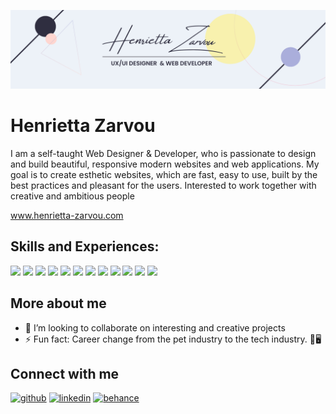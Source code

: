 ![I am Full-Stack Web Developer](https://github.com/haneza/haneza/blob/main/cover-img.png)
# Henrietta Zarvou

I am a self-taught Web Designer & Developer, who is passionate to design and build beautiful, responsive modern websites and web applications. 
My goal is to create esthetic websites, which are fast, easy to use, built by the best practices and pleasant for the users. 
Interested to work together with creative and ambitious people

www.henrietta-zarvou.com

## Skills and Experiences:  

![](https://img.shields.io/badge/Code-JavaScript-informational?style=flat&logo=javascript&logoColor=white&color=4AB197)
![](https://img.shields.io/badge/Code-TypeScript-informational?style=flat&logo=typescript&logoColor=white&color=4AB197)
![](https://img.shields.io/badge/Code-Html-informational?style=flat&logo=html&logoColor=white&color=4AB197)
![](https://img.shields.io/badge/Style-CSS-informational?style=flat&logo=css3&logoColor=white&color=4AB197)
![](https://img.shields.io/badge/Style-Sass-informational?style=flat&logo=Sass&logoColor=white&color=4AB197)
![](https://img.shields.io/badge/Style-MaterialUi-informational?style=flat&logo=Mui&logoColor=white&color=4AB197)
![](https://img.shields.io/badge/Build-React-informational?style=flat&logo=react&logoColor=white&color=4AB197)
![](https://img.shields.io/badge/Build-Bootstrap-informational?style=flat&logo=bootstrap&logoColor=white&color=4AB197)
![](https://img.shields.io/badge/Code-Node-informational?style=flat&logo=node.js&logoColor=white&color=4AB197)
![](https://img.shields.io/badge/Code-Express-informational?style=flat&logo=express&logoColor=white&color=4AB197)
![](https://img.shields.io/badge/Database-Mysql-informational?style=flat&logo=mysql&logoColor=white&color=4AB197)
![](https://img.shields.io/badge/Design-Figma-informational?style=flat&logo=Figma&logoColor=white&color=4AB197)


## More about me 

- 👯 I’m looking to collaborate on interesting and creative projects 
- ⚡ Fun fact: Career change from the pet industry to the tech industry. 🐶🖥️

## Connect with me 
[<img src='https://cdn.jsdelivr.net/npm/simple-icons@3.0.1/icons/github.svg' alt='github' height='40'>](https://github.com/haneza)  [<img src='https://cdn.jsdelivr.net/npm/simple-icons@3.0.1/icons/linkedin.svg' alt='linkedin' height='40'>](https://www.linkedin.com/in/henriettazarvou/)  [<img src='https://cdn.jsdelivr.net/npm/simple-icons@3.0.1/icons/behance.svg' alt='behance' height='40'>](https://www.behance.net/henriettazarvou)  




